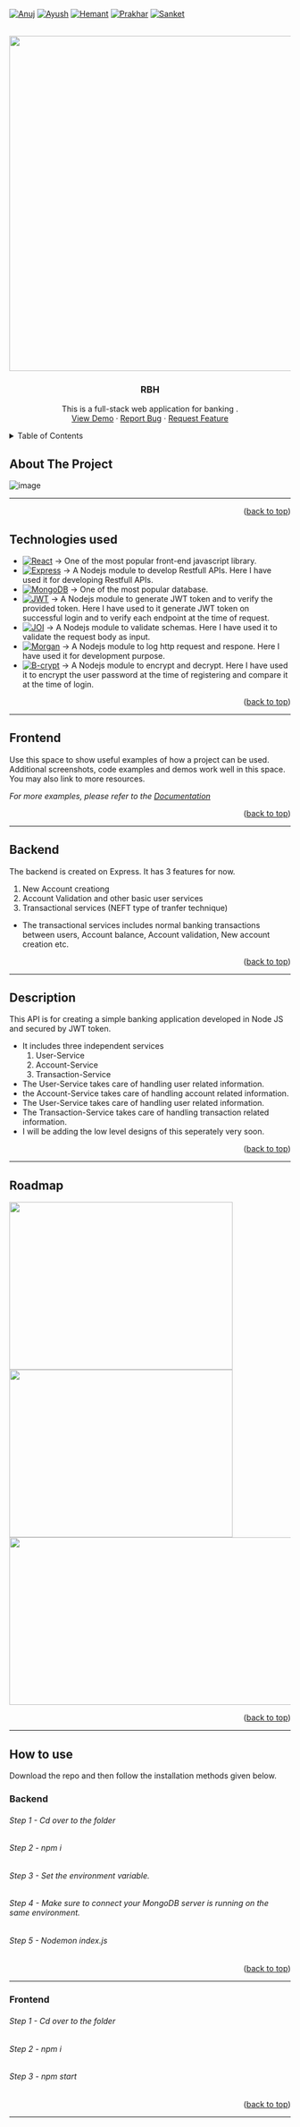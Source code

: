 <a name="readme-top"></a>


[![Anuj][linkedin-shield1]][contributors-url1]
[![Ayush][linkedin-shield2]][contributors-url2]
[![Hemant][linkedin-shield3]][contributors-url3]
[![Prakhar][linkedin-shield4]][contributors-url4]
[![Sanket][linkedin-shield5]][contributors-url5]



<!-- PROJECT LOGO -->
<br />
<div align="center">


<img src="https://user-images.githubusercontent.com/77238801/201717153-e8a42737-9715-423b-a1a7-c26ca6489a47.jpeg"  width="800" height="600" />



  <h3 align="center">RBH</h3>

  <p align="center">
     This is a full-stack web application for banking .
    <br />
    <a href="#">View Demo</a>
    ·
    <a href="#">Report Bug</a>
    ·
    <a href="#">Request Feature</a>
  </p>
</div>



<!-- TABLE OF CONTENTS -->
<details>
  <summary>Table of Contents</summary>
  <ol>
    <li><a href="#about-the-project">About The Project</a></li>
    <li><a href="technologies-used">Technologies used</a></li>
    <li><a href="#frontend">Frontend</a></li>
    <li><a href="#backend">Backend</a></li>
    <li><a href="#description">Description</a></li>
    <li><a href="#roadmap">Roadmap</a></li>
    <li><a href="#howtouse">How to use</a></li>
  </ol>
</details>



<!-- ABOUT THE PROJECT -->
## About The Project

![image](https://user-images.githubusercontent.com/77242965/204131812-13bfe3ee-d794-49e7-be72-5c839280d1e5.png)

----------------------

<p align="right">(<a href="#readme-top">back to top</a>)</p>



## Technologies used

* [![React][React.js]][React-url] -> One of the most popular front-end javascript library.
* [![Express][Express.js]][Express-url] -> A Nodejs module to develop Restfull APIs. Here I have used it for developing Restfull APIs.
* [![MongoDB][MongoDB]][MongoDB-url] ->  One of the most popular database.
* [![JWT][JWT]][JWT-url] ->  A Nodejs module to generate JWT token and to verify the provided token. Here I have used to it generate JWT token on successful login and to verify each endpoint at the time of request.
* [![JOI][JOI]][JOI-url] ->  A Nodejs module to validate schemas. Here I have used it to validate the request body as input.
* [![Morgan][Morgan]][Morgan-url] ->  A Nodejs module to log http request and respone. Here I have used it for development purpose.
* [![B-crypt][B-crypt]][Bcrypt-url] ->  A Nodejs module to encrypt and decrypt. Here I have used it to encrypt the user password at the time of registering and compare it at the time of login.

<p align="right">(<a href="#readme-top">back to top</a>)</p>

----------------------

<!-- Frontend -->
## Frontend

Use this space to show useful examples of how a project can be used. Additional screenshots, code examples and demos work well in this space. You may also link to more resources.

_For more examples, please refer to the [Documentation](https://example.com)_

<p align="right">(<a href="#readme-top">back to top</a>)</p>

----------------------

<!-- backend -->
## Backend

The backend is created on Express. It has 3 features for now.
   1. New Account creationg
   2. Account Validation and other basic user services
   3. Transactional services (NEFT type of tranfer technique)
- The transactional services includes normal banking transactions between users, Account balance, Account validation, New account creation etc.

<p align="right">(<a href="#readme-top">back to top</a>)</p>

----------------------

<!-- Description -->
## Description

 This API is for creating a simple banking application developed in Node JS and secured by JWT token.
- It includes three independent services
  1. User-Service
  1. Account-Service
  1. Transaction-Service
- The User-Service takes care of handling user related information.
- the Account-Service takes care of handling account related information.
- The User-Service takes care of handling user related information.
- The Transaction-Service takes care of handling transaction related information.
- I will be adding the low level designs of this seperately very soon.

<p align="right">(<a href="#readme-top">back to top</a>)</p>

----------------------


<!-- Roadmap -->
## Roadmap
<div display="flex">
<img src="https://user-images.githubusercontent.com/77981888/201920119-68f6b221-d7c1-4a47-9658-125f3defe780.jpeg"  width="400" height="300" />
<img src="https://user-images.githubusercontent.com/77981888/201920553-cabedc64-6a02-4887-b13e-705092cdb6d6.jpeg"  width="400" height="300" />

</div>
<div display="flex" justify-content="center">
<img src="https://user-images.githubusercontent.com/77981888/201920424-7c2c4a68-a4f6-4a1a-87f3-72d4134b9ef7.jpeg"  width="800" height="300" />

</div>



<p align="right">(<a href="#readme-top">back to top</a>)</p>

----------------------



<!-- How to use -->
## How to use

Download the repo and then follow the installation methods given below.


### Backend

###### Step 1 - Cd over to the folder
###### Step 2 - npm i
###### Step 3 - Set the environment variable.
###### Step 4 - Make sure to connect your MongoDB server is running on the same environment.
###### Step 5 - Nodemon index.js

<p align="right">(<a href="#readme-top">back to top</a>)</p>

----------------------


### Frontend

###### Step 1 - Cd over to the folder
###### Step 2 - npm i
###### Step 3 - npm start

<p align="right">(<a href="#readme-top">back to top</a>)</p>

----------------------



<!-- MARKDOWN LINKS & IMAGES -->
<!-- https://www.markdownguide.org/basic-syntax/#reference-style-links -->
[linkedin-shield1]: https://img.shields.io/static/v1?label=&message=Anuj&color=black&style=for-the-badge&logo=linkedin
[linkedin-shield2]: https://img.shields.io/static/v1?label=&message=Ayush&color=black&style=for-the-badge&logo=linkedin
[linkedin-shield3]: https://img.shields.io/static/v1?label=&message=Hemant&color=black&style=for-the-badge&logo=linkedin
[linkedin-shield4]: https://img.shields.io/static/v1?label=&message=Prakhar&color=black&style=for-the-badge&logo=linkedin
[linkedin-shield5]: https://img.shields.io/static/v1?label=&message=Sanket&color=black&style=for-the-badge&logo=linkedin
[contributors-url1]: https://www.linkedin.com/in/awasthi-anuj/
[contributors-url2]: https://www.linkedin.com/in/ayush-mehta-6997a4235/
[contributors-url3]: https://www.linkedin.com/in/hyturing/
[contributors-url4]: https://www.linkedin.com/in/prakhartomar53/
[contributors-url5]: https://www.linkedin.com/in/sanket-kumar-singh-b698191b8/


[React.js]: https://img.shields.io/badge/React-20232A?style=for-the-badge&logo=react&logoColor=61DAFB
[React-url]: https://reactjs.org/
[Express.js]: https://img.shields.io/badge/Express.js-404D59?style=for-the-badge
[Express-url]: https://expressjs.com/
[MongoDB]: https://img.shields.io/badge/MongoDB-4EA94B?style=for-the-badge&logo=mongodb&logoColor=white
[MongoDB-url]: https://www.mongodb.com/
[JWT]: https://img.shields.io/badge/json%20web%20tokens-323330?style=for-the-badge&logo=json-web-tokens&logoColor=pink
[JWT-url]: https://jwt.io/
[JOI]: https://img.shields.io/badge/Laravel-FF2D20?style=for-the-badge&logo=laravel&logoColor=white
[JOI-url]: https://joi.dev/
[Morgan]: https://img.shields.io/badge/Bootstrap-563D7C?style=for-the-badge&logo=bootstrap&logoColor=white
[Morgan-url]: https://www.npmjs.com/package/morgan
[B-crypt]: https://img.shields.io/badge/jQuery-0769AD?style=for-the-badge&logo=jquery&logoColor=white
[Bcrypt-url]: https://www.npmjs.com/package/bcryptjs
#
